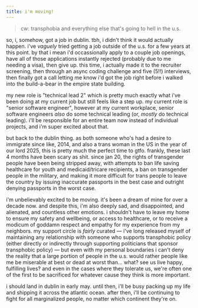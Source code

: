 ```yaml
---
title: i'm moving!
---
```


> cw: transphobia and everything else that's going to hell in the u.s.

so, i, somehow, got a job in dublin. tbh, i didn't think it would actually happen. i've _vaguely_ tried
getting a job outside of the u.s. for a few years at this point. by that i mean i'd occassionally apply
to a couple job openings, have all of those applications instantly rejected (probably due to me needing
a visa), then give up. this time, i actually made it to the recruiter screening, then through an async
coding challenge and five (5!!) interviews, then finally got a call letting me know i'd got the job
right before i walked into the build-a-bear in the empire state building.

my new role is "technical lead 2" which is pretty much exactly what i've been doing at my current job
but still feels like a step up. my current role is "senior software engineer", however at my current
workplace, senior software engineers _also_ do some technical leading (or, _mostly_ do technical
leading). i'll be responsible for an entire team now instead of individual projects, and i'm
super excited about that.

but back to the dublin thing. as both someone who's had a desire to immigrate since like, 2014, and
also a trans woman in the US in the year of our lord 2025, this is pretty much the perfect time to
gtfo. frankly, these last 4 months have been scary as shit. since jan 20, the rights of transgender
people have been being stripped away, with attempts to ban life saving healthcare for youth and
medicaid/tricare recipients, a ban on transgender people in the military, and making it more
difficult for trans people to leave the country by issuing inaccurate passports in the best case
and outright denying passports in the worst case.

i'm unbelievably excited to be moving. it's been a dream of mine for over a decade now. and despite
this, i'm also deeply sad, and disappointed, and alienated, and countless other emotions. i
shouldn't have to leave my home to ensure my safety and wellbeing, or access to healthcare, or to
receive a modicum of goddamn respect and empathy for my experience from my neighbors. my support
circle is _fairly_ curated — i've long released myself of maintaining any relationship with someone
who supports transphobic policy (either directly or indirectly through supporting politicians that
sponsor transphobic policy) — but even with my personal boundaries i can't deny the reality that a
large portion of people in the u.s. would rather people like me be miserable at best or dead at
worst than... what? see us live happy, fulfilling lives? and even in the cases where they tolerate
us, we're often one of the first to be sacrificed for whatever cause they think is more important.

i should land in dublin in early may. until then, i'll be busy packing up my
life and shipping it across the atlantic ocean. after then, i'll be continuing to fight for all
marginalized people, no matter which continent they're on.
